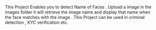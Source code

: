 This Project Enables you to detect Name of Faces .
Upload a image in the images folder it will retrieve the image name and display that name when the face matches with the image .
This Project can be used in criminal detection , KYC verification etc.
